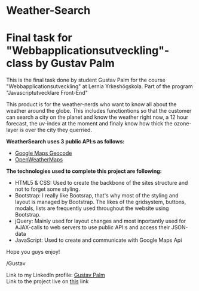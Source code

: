 # Weather-Search

<h1>Final task for "Webbapplicationsutveckling"-class by Gustav Palm</h1>

This is the final task done by student Gustav Palm for the course "Webbapplicationsutveckling" at Lernia Yrkeshögskola. Part of the program "Javascriptutvecklare Front-End"

This product is for the weather-nerds who want to know all about the weather around the globe. This includes functiontions so that the customer can search a city on the planet and know the weather right now, a 12 hour forecast, the uv-index at the moment and finaly know how thick the ozone-layer is over the city they querried. 

<strong>WeatherSearch uses 3 public API:s as follows:</strong>
<ul>
	<li><a href="https://developers.google.com/maps/documentation/geocoding/start">Google Maps Geocode</a></li>
	<li><a href="http://openweathermap.org/api">OpenWeatherMaps</a></li>
</ul>

<strong>The technologies used to complete this project are following:</strong>
<ul>
	<li>HTML5 & CSS: Used to create the backbone of the sites structure and not to forget some styling.</li>
	<li>Bootstrap: I really like Bootsrap, that's why most of the styling and layout is managed by Bootstrap. The likes of the gridsystem, buttons, modals, lists are frequently used throughout the website using Bootstrap.</li>
	<li>jQuery: Mainly used for layout changes and most inportantly used for AJAX-calls to web servers to use public API:s and access their JSON-data </li>
	<li>JavaScript: Used to create and communicate with Google Maps Api</li>
</ul>

Hope you guys enjoy! 

/Gustav

Link to my LinkedIn profile: <a href="https://www.linkedin.com/in/gustav-palm-53393a114?trk=nav_responsive_tab_profile 
">Gustav Palm</a></br>
Link to the project live on <a href="https://gustavpalm.com/">this</a> link